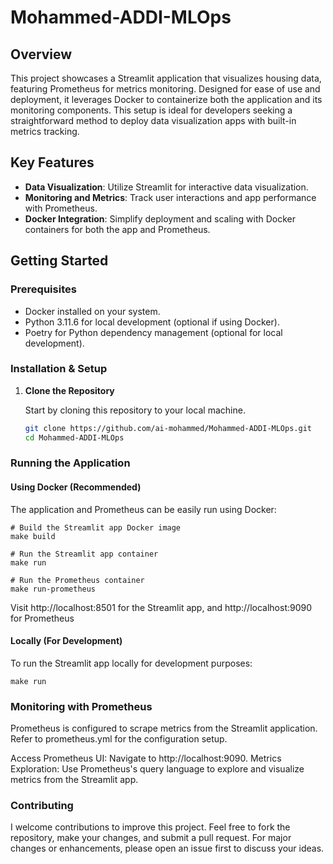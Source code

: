 # Mohammed-ADDI-MLOps

## Overview

This project showcases a Streamlit application that visualizes housing data, featuring Prometheus for metrics monitoring. Designed for ease of use and deployment, it leverages Docker to containerize both the application and its monitoring components. This setup is ideal for developers seeking a straightforward method to deploy data visualization apps with built-in metrics tracking.

## Key Features

- **Data Visualization**: Utilize Streamlit for interactive data visualization.
- **Monitoring and Metrics**: Track user interactions and app performance with Prometheus.
- **Docker Integration**: Simplify deployment and scaling with Docker containers for both the app and Prometheus.

## Getting Started

### Prerequisites

- Docker installed on your system.
- Python 3.11.6 for local development (optional if using Docker).
- Poetry for Python dependency management (optional for local development).

### Installation & Setup

1. **Clone the Repository**

   Start by cloning this repository to your local machine.

   ```bash
   git clone https://github.com/ai-mohammed/Mohammed-ADDI-MLOps.git
   cd Mohammed-ADDI-MLOps
   
### Running the Application

#### Using Docker (Recommended)

The application and Prometheus can be easily run using Docker:


    # Build the Streamlit app Docker image
    make build

    # Run the Streamlit app container
    make run

    # Run the Prometheus container
    make run-prometheus
    
Visit http://localhost:8501 for the Streamlit app, and http://localhost:9090 for Prometheus 

#### Locally (For Development)

To run the Streamlit app locally for development purposes:


    make run
    
### Monitoring with Prometheus

Prometheus is configured to scrape metrics from the Streamlit application. Refer to prometheus.yml for the configuration setup.

Access Prometheus UI: Navigate to http://localhost:9090.
Metrics Exploration: Use Prometheus's query language to explore and visualize metrics from the Streamlit app.


### Contributing

I welcome contributions to improve this project. Feel free to fork the repository, make your changes, and submit a pull request. For major changes or enhancements, please open an issue first to discuss your ideas.
